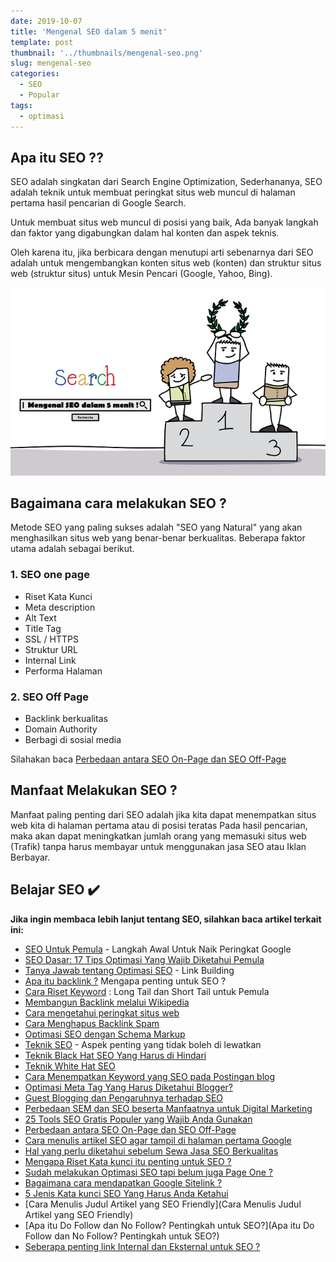 ```yaml
---
date: 2019-10-07
title: 'Mengenal SEO dalam 5 menit'
template: post
thumbnail: '../thumbnails/mengenal-seo.png'
slug: mengenal-seo
categories:
  - SEO
  - Popular
tags:
  - optimasi
---
```


## Apa itu SEO ??

SEO adalah singkatan dari Search Engine Optimization, Sederhananya, SEO adalah teknik untuk membuat peringkat situs web muncul di halaman pertama hasil pencarian di Google Search. 

Untuk membuat situs web muncul di posisi yang baik, Ada banyak langkah dan faktor yang digabungkan dalam hal konten dan aspek teknis.

Oleh karena itu, jika berbicara dengan menutupi arti sebenarnya dari SEO adalah untuk mengembangkan konten situs web (konten) dan struktur situs web (struktur situs) untuk Mesin Pencari (Google, Yahoo, Bing). 

![](../thumbnails/mengenal-seo-dalam-5-menit.png)

## Bagaimana cara melakukan SEO ?

Metode SEO yang paling sukses adalah "SEO yang Natural" yang akan menghasilkan situs web yang benar-benar berkualitas. Beberapa faktor utama adalah sebagai berikut.

### 1. SEO one page

- Riset Kata Kunci 
- Meta description
- Alt Text
- Title Tag
- SSL / HTTPS
- Struktur URL
- Internal Link
- Performa Halaman

### 2. SEO Off Page

- Backlink berkualitas
- Domain Authority
- Berbagi di sosial media

Silahakan baca [Perbedaan antara SEO On-Page dan SEO Off-Page](https://www.aradechoco.com/seo-on-page-dan-seo-off-page/)

## Manfaat Melakukan SEO ?

Manfaat paling penting dari SEO adalah jika kita dapat menempatkan situs web kita di halaman pertama atau di posisi teratas Pada hasil pencarian, maka akan dapat meningkatkan jumlah orang yang memasuki situs web (Trafik) tanpa harus membayar untuk menggunakan jasa SEO atau Iklan Berbayar.  

## Belajar SEO ✔️

**Jika ingin membaca lebih lanjut tentang SEO, silahkan baca artikel terkait ini:** 

- [SEO Untuk Pemula](https://www.aradechoco.com/SEO-untuk-pemula/) - Langkah Awal Untuk Naik Peringkat Google 
- [SEO Dasar: 17 Tips Optimasi Yang Wajib Diketahui Pemula](https://www.aradechoco.com/seo-dasar-untuk-pemula/)
- [Tanya Jawab tentang Optimasi SEO](https://www.aradechoco.com/seo-link-building/) - Link Building
- [Apa itu backlink ?](https://www.aradechoco.com/apa-itu-backlink/) Mengapa penting untuk SEO ?
- [Cara Riset Keyword](https://www.aradechoco.com/cara-riset-keyword-untuk-pemula/) : Long Tail dan Short Tail untuk Pemula
- [Membangun Backlink melalui Wikipedia](https://www.aradechoco.com/backlink-melalui-wikipedia/)
- [Cara mengetahui peringkat situs web](https://www.aradechoco.com/cara-mengetahui-peringkat-situs-web/)
- [Cara Menghapus Backlink Spam](https://www.aradechoco.com/menghapus-backlink-spam/)
- [Optimasi SEO dengan Schema Markup](https://www.aradechoco.com/optimasi-schema-markup/)
- [Teknik SEO](https://www.aradechoco.com/teknik-seo/) - Aspek penting yang tidak boleh di lewatkan
- [Teknik Black Hat SEO Yang Harus di Hindari](https://www.aradechoco.com/teknik-black-hat-seo/)
- [Teknik White Hat SEO](https://www.aradechoco.com/teknik-white-hat-seo/)
- [Cara Menempatkan Keyword yang SEO pada Postingan blog](https://www.aradechoco.com/menempatkan-keyword-seo/)
- [Optimasi Meta Tag Yang Harus Diketahui Blogger?](https://www.aradechoco.com/optimasi-meta-tag/)
- [Guest Blogging dan Pengaruhnya terhadap SEO](https://aradechoco.com/guest-blog-seo/)
- [Perbedaan SEM dan SEO beserta Manfaatnya untuk Digital Marketing](https://www.aradechoco.com/perbedaan-sem-dan-seo/)
- [25 Tools SEO Gratis Populer yang Wajib Anda Gunakan](https://www.aradechoco.com/tools-seo-gratis/)
- [Perbedaan antara SEO On-Page dan SEO Off-Page](https://www.aradechoco.com/seo-on-page-dan-seo-off-page/)
- [Cara menulis artikel SEO agar tampil di halaman pertama Google](https://www.aradechoco.com/menulis-artikel-seo/)
- [Hal yang perlu diketahui sebelum Sewa Jasa SEO Berkualitas](https://www.aradechoco.com/menyewa-jasa-seo-berkualitas/)
- [Mengapa Riset Kata kunci itu penting untuk SEO ?](https://www.aradechoco.com/riset-kata-kunci/)
- [Sudah melakukan Optimasi SEO tapi belum juga Page One ?](https://www.aradechoco.com/optimasi-seo-page-one/)
- [Bagaimana cara mendapatkan Google Sitelink ?](https://www.aradechoco.com/google-sitelink/)
- [5 Jenis Kata kunci SEO Yang Harus Anda Ketahui](https://www.aradechoco.com/jenis-kata-kunci/)
- [Cara Menulis Judul Artikel yang SEO Friendly](Cara Menulis Judul Artikel yang SEO Friendly)
- [Apa itu Do Follow dan No Follow? Pentingkah untuk SEO?](Apa itu Do Follow dan No Follow? Pentingkah untuk SEO?)
- [Seberapa penting link Internal dan Eksternal untuk SEO ?](https://www.aradechoco.com/link-internal-dan-eksternal/)